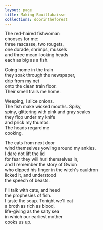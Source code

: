 ```yaml
---
layout: page
title: Making Bouillabaisse
collections: doorintheforest
---
```


<p>The red-haired fishwoman <br>
chooses for me:<br>
three rascasse, two rougets, <br>
one dorade, shrimps, mussels <br>
and three mean-looking heads <br>
each as big as a fish.</p>
<p>Going home in the train<br>
they soak through the newspaper, <br>
drip from my net<br>
onto the clean train floor.<br>
Their smell trails me home.</p>
<p>Weeping, I slice onions.<br>
The fish make wicked mouths. Spiky, <br>
spiny, glittering with pink and gray scales <br>
they flop under my knife<br>
and prick my thumbs.<br>
The heads regard me<br>
cooking.</p>
<p>The cats from next door<br>
wind themselves yowling around my ankles.<br>
I dare not lift the lid<br>
for fear they will hurl themselves in,<br>
and I remember the story of Gwion<br>
who dipped his finger in the witch's cauldron <br>
licked it, and understood <br>
the speech of beasts.</p>
<p>I'll talk with cats, and heed<br>
the prophesies of fish.<br>
I taste the soup. Tonight we'll eat <br>
a broth as rich as blood,<br>
life-giving as the salty sea<br>
in which our earliest mother<br>
cooks us up.</p>

